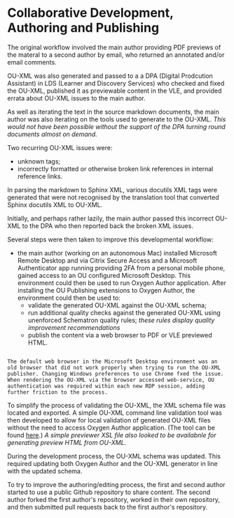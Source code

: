 # Collaborative Development, Authoring and Publishing

The original workflow involved the main author providing PDF previews of the materal to a second author by email, who returned an annotated and/or email comments.

OU-XML was also generated and passed to a a DPA (Digital Prodcution Assistant) in LDS (Learner and Discovery Services) who checked and fixed the OU-XML, published it as previewable content in the VLE, and provided errata about OU-XML issues to the main author.

As well as iterating the text in the source markdown documents, the main author was also iterating on the tools used to generate to the OU-XML. *This would not have been possible without the support of the DPA turning round documents almost on demand.*

Two recurring OU-XML issues were:

- unknown tags;
- incorrectly formatted or otherwise broken link references in internal reference links.

In parsing the markdown to Sphinx XML, various docutils XML tags were generated that were not recognised by the translation tool that converted Sphinx docutils XML to OU-XML.

Initially, and perhaps rather lazily, the main author passed this incorrect OU-XML to the DPA who then reported back the broken XML issues.

Several steps were then taken to improve this developmental workflow:

- the main author (working on an autonomous Mac) installed Microsoft Remote Desktop and via Citrix Secure Access and a Microsoft Authenticator app running providing 2FA from a  personal mobile phone, gained access to an OU configured Microsoft Desktop. This environment could then be used to run Oxygen Author application. After installing the OU Publishing extensions to Oxygen Author, the environment could then be used to:
  - validate the generated OU-XML against the OU-XML schema;
  - run additional quality checks against the generated OU-XML using unenforced Schematron quality rules; *these rules display quality improvement recommendations*
  - publish the content via a web browser to PDF or VLE previewed HTML.

```{admonition} Practical issues associated with using Oxygen Author

The default web browser in the Microsoft Desktop environment was an old browser that did not work properly when trying to run the OU-XML publisher. Changing Windows preferences to use Chrome fxed the issue. When rendering the OU-XML via the browser accessed web-service, OU authentication was required within each new RDP session, adding further friction to the process.
```

To simplify the process of validating the OU-XML, the XML schema file was located and exported. A simple OU-XML command line validation tool was then developed to allow for local validation of generated OU-XML files without the need to access Oxygen Author application. (The tool can be found [here](https://github.com/innovationOUtside/ou-xml-validator).) *A simple previewer XSL file also looked to be availabnle for generating preview HTML from OU-XML.*

During the development process, the OU-XML schema was updated. This required updating both Oxygen Author and the OU-XML generator in line with the updated schema.

To try to improve the authoring/editing process, the first and second author started to use a public Github repository to share content. The second author forked the first author's repository, worked in their own repository, and then submitted pull requests back to the first author's repository.
